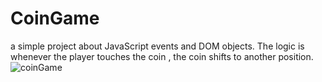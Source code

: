 # CoinGame
 a simple project about JavaScript events and DOM objects. The logic is whenever the player touches the coin , the coin shifts to another position.
![coinGame](https://user-images.githubusercontent.com/108937918/190924388-08992aef-a84a-4441-9ccc-5a7da0c79bde.png)
